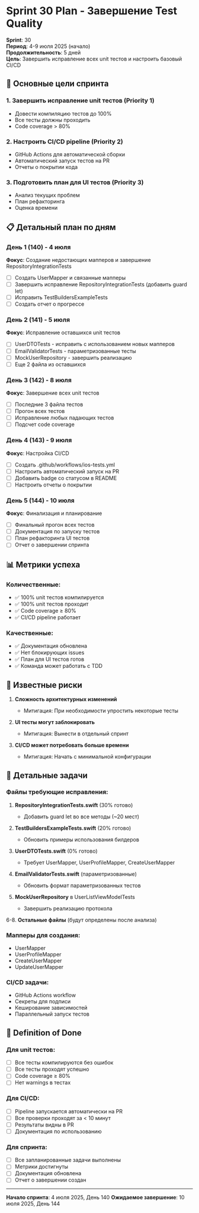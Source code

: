# Sprint 30 Plan - Завершение Test Quality

**Sprint**: 30  
**Период**: 4-9 июля 2025 (начало)  
**Продолжительность**: 5 дней  
**Цель**: Завершить исправление всех unit тестов и настроить базовый CI/CD

## 🎯 Основные цели спринта

### 1. Завершить исправление unit тестов (Priority 1)
- Довести компиляцию тестов до 100%
- Все тесты должны проходить
- Code coverage > 80%

### 2. Настроить CI/CD pipeline (Priority 2)
- GitHub Actions для автоматической сборки
- Автоматический запуск тестов на PR
- Отчеты о покрытии кода

### 3. Подготовить план для UI тестов (Priority 3)
- Анализ текущих проблем
- План рефакторинга
- Оценка времени

## 📋 Детальный план по дням

### День 1 (140) - 4 июля
**Фокус**: Создание недостающих мапперов и завершение RepositoryIntegrationTests
- [ ] Создать UserMapper и связанные мапперы
- [ ] Завершить исправление RepositoryIntegrationTests (добавить guard let)
- [ ] Исправить TestBuildersExampleTests
- [ ] Создать отчет о прогрессе

### День 2 (141) - 5 июля
**Фокус**: Исправление оставшихся unit тестов
- [ ] UserDTOTests - исправить с использованием новых мапперов
- [ ] EmailValidatorTests - параметризованные тесты
- [ ] MockUserRepository - завершить реализацию
- [ ] Еще 2 файла из оставшихся

### День 3 (142) - 8 июля
**Фокус**: Завершение всех unit тестов
- [ ] Последние 3 файла тестов
- [ ] Прогон всех тестов
- [ ] Исправление любых падающих тестов
- [ ] Подсчет code coverage

### День 4 (143) - 9 июля
**Фокус**: Настройка CI/CD
- [ ] Создать .github/workflows/ios-tests.yml
- [ ] Настроить автоматический запуск на PR
- [ ] Добавить badge со статусом в README
- [ ] Настроить отчеты о покрытии

### День 5 (144) - 10 июля
**Фокус**: Финализация и планирование
- [ ] Финальный прогон всех тестов
- [ ] Документация по запуску тестов
- [ ] План рефакторинга UI тестов
- [ ] Отчет о завершении спринта

## 📊 Метрики успеха

### Количественные:
- ✅ 100% unit тестов компилируется
- ✅ 100% unit тестов проходит
- ✅ Code coverage ≥ 80%
- ✅ CI/CD pipeline работает

### Качественные:
- ✅ Документация обновлена
- ✅ Нет блокирующих issues
- ✅ План для UI тестов готов
- ✅ Команда может работать с TDD

## 🚧 Известные риски

1. **Сложность архитектурных изменений**
   - Митигация: При необходимости упростить некоторые тесты

2. **UI тесты могут заблокировать**
   - Митигация: Вынести в отдельный спринт

3. **CI/CD может потребовать больше времени**
   - Митигация: Начать с минимальной конфигурации

## 📝 Детальные задачи

### Файлы требующие исправления:
1. **RepositoryIntegrationTests.swift** (30% готово)
   - Добавить guard let во все методы (~20 мест)
   
2. **TestBuildersExampleTests.swift** (20% готово)
   - Обновить примеры использования билдеров
   
3. **UserDTOTests.swift** (0% готово)
   - Требует UserMapper, UserProfileMapper, CreateUserMapper
   
4. **EmailValidatorTests.swift** (параметризованные)
   - Обновить формат параметризованных тестов
   
5. **MockUserRepository** в UserListViewModelTests
   - Завершить реализацию протокола

6-8. **Остальные файлы** (будут определены после анализа)

### Мапперы для создания:
- UserMapper
- UserProfileMapper  
- CreateUserMapper
- UpdateUserMapper

### CI/CD задачи:
- GitHub Actions workflow
- Секреты для подписи
- Кеширование зависимостей
- Параллельный запуск тестов

## 🎯 Definition of Done

### Для unit тестов:
- [ ] Все тесты компилируются без ошибок
- [ ] Все тесты проходят успешно
- [ ] Code coverage ≥ 80%
- [ ] Нет warnings в тестах

### Для CI/CD:
- [ ] Pipeline запускается автоматически на PR
- [ ] Все проверки проходят за < 10 минут
- [ ] Результаты видны в PR
- [ ] Документация по использованию

### Для спринта:
- [ ] Все запланированные задачи выполнены
- [ ] Метрики достигнуты
- [ ] Документация обновлена
- [ ] Отчет о завершении создан

---

**Начало спринта**: 4 июля 2025, День 140
**Ожидаемое завершение**: 10 июля 2025, День 144 